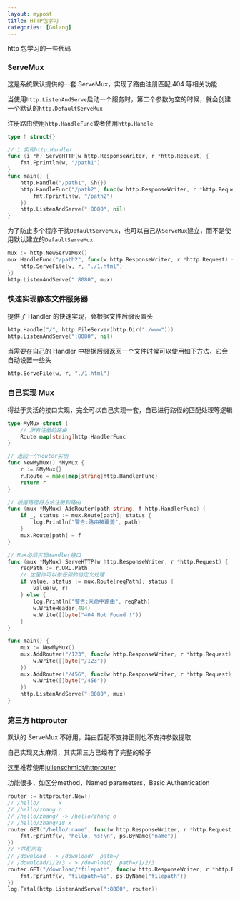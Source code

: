```yaml
---
layout: mypost
title: HTTP包学习
categories: [Golang]
---
```


http 包学习的一些代码

### ServeMux

这是系统默认提供的一套 ServeMux，实现了路由注册匹配,404 等相关功能

当使用`http.ListenAndServe`启动一个服务时，第二个参数为空的时候，就会创建一个默认的`http.DefaultServeMux`

注册路由使用`http.HandleFunc`或者使用`http.Handle`

```go
type h struct{}

// 1.实现http.Handler
func (i *h) ServeHTTP(w http.ResponseWriter, r *http.Request) {
    fmt.Fprintln(w, "/path1")
}
func main() {
    http.Handle("/path1", &h{})
    http.HandleFunc("/path2", func(w http.ResponseWriter, r *http.Request) {
        fmt.Fprintln(w, "/path2")
    })
    http.ListenAndServe(":8080", nil)
}
```

为了防止多个程序干扰`DefaultServeMux`，也可以自己从`ServeMux`建立，而不是使用默认建立的`DefaultServeMux`

```go
mux := http.NewServeMux()
mux.HandleFunc("/path2", func(w http.ResponseWriter, r *http.Request) {
    http.ServeFile(w, r, "./1.html")
})
http.ListenAndServe(":8080", mux)
```

### 快速实现静态文件服务器

提供了 Handler 的快速实现，会根据文件后缀设置头

```go
http.Handle("/", http.FileServer(http.Dir("./www")))
http.ListenAndServe(":8080", nil)
```

当需要在自己的 Handler 中根据后缀返回一个文件时候可以使用如下方法，它会自动设置一些头

```go
http.ServeFile(w, r, "./1.html")
```

### 自己实现 Mux

得益于灵活的接口实现，完全可以自己实现一套，自已进行路径的匹配处理等逻辑

```go
type MyMux struct {
    // 所有注册的路由
    Route map[string]http.HandlerFunc
}

// 返回一个Router实例
func NewMyMux() *MyMux {
    r := &MyMux{}
    r.Route = make(map[string]http.HandlerFunc)
    return r
}

// 根据路径将方法注册到路由
func (mux *MyMux) AddRouter(path string, f http.HandlerFunc) {
    if _, status := mux.Route[path]; status {
        log.Println("警告:路由被覆盖", path)
    }
    mux.Route[path] = f
}

// Mux必须实现Handler接口
func (mux *MyMux) ServeHTTP(w http.ResponseWriter, r *http.Request) {
    reqPath := r.URL.Path
    // 这里你可以做任何的自定义处理
    if value, status := mux.Route[reqPath]; status {
        value(w, r)
    } else {
        log.Println("警告:未命中路由", reqPath)
        w.WriteHeader(404)
        w.Write([]byte("404 Not Found !"))
    }
}

func main() {
    mux := NewMyMux()
    mux.AddRouter("/123", func(w http.ResponseWriter, r *http.Request) {
        w.Write([]byte("/123"))
    })
    mux.AddRouter("/456", func(w http.ResponseWriter, r *http.Request) {
        w.Write([]byte("/456"))
    })
    http.ListenAndServe(":8080", mux)
}
```

### 第三方 httprouter

默认的 ServeMux 不好用，路由匹配不支持正则也不支持参数提取

自己实现又太麻烦，其实第三方已经有了完整的轮子

这里推荐使用[julienschmidt/httprouter](https://github.com/julienschmidt/httprouter)

功能很多，如区分method，Named parameters，Basic Authentication

```go
router := httprouter.New()
// /hello/      x
// /hello/zhang o
// /hello/zhang/ -> /hello/zhang o
// /hello/zhang/18 x
router.GET("/hello/:name", func(w http.ResponseWriter, r *http.Request, ps httprouter.Params) {
    fmt.Fprintf(w, "hello, %s!\n", ps.ByName("name"))
})
// *匹配所有
// /download - > /download/  path=/
// /download/1/2/3 - > /download/  path=/1/2/3
router.GET("/download/*filepath", func(w http.ResponseWriter, r *http.Request, ps httprouter.Params) {
    fmt.Fprintf(w, "filepath=%s", ps.ByName("filepath"))
})
log.Fatal(http.ListenAndServe(":8080", router))
```
